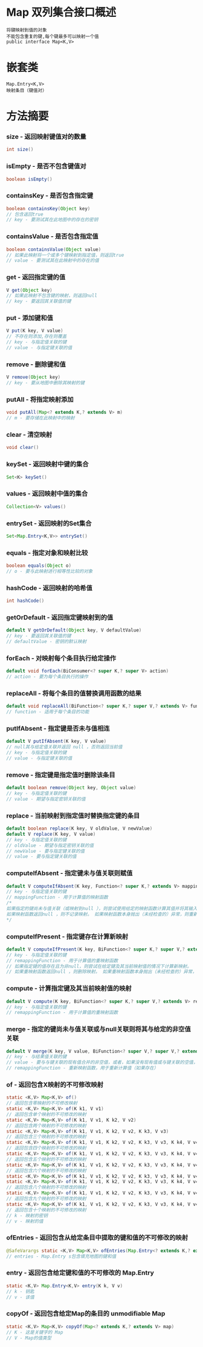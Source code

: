 # Map 双列集合接口概述

```apl
将键映射到值的对象
不能包含重复的键,每个键最多可以映射一个值
public interface Map<K,V>
```

# 嵌套类

```apl
Map.Entry<K,V>
映射条目（键值对）
```

# 方法摘要

### size - 返回映射键值对的数量

```java
int size()
```

### isEmpty - 是否不包含键值对

```java
boolean isEmpty()
```

### containsKey - 是否包含指定键

```java
boolean containsKey(Object key)
// 包含返回true    
// key - 要测试其在此地图中的存在的密钥
```

### containsValue - 是否包含指定值

```java
boolean containsValue(Object value)
// 如果此映射将一个或多个键映射到指定值，则返回true 
// value - 要测试其在此映射中的存在的值    
```

### get - 返回指定键的值

```java
V get(Object key)
// 如果此映射不包含键的映射，则返回null     
// key - 要返回其关联值的键
```

### put - 添加键和值

```java
V put(K key, V value)
// 不存在则添加,存在则覆盖
// key - 与指定值关联的键
// value - 与指定键关联的值
```

### remove - 删除键和值

```java
V remove(Object key)
// key - 要从地图中删除其映射的键
```

### putAll - 将指定映射添加

```java
void putAll(Map<? extends K,? extends V> m)
// m - 要存储在此映射中的映射
```

### clear - 清空映射

```java
void clear()
```

### keySet - 返回映射中键的集合

```java
Set<K> keySet()
```

### values - 返回映射中值的集合

```java
Collection<V> values()
```

### entrySet - 返回映射的Set集合

```java
Set<Map.Entry<K,V>> entrySet()
```

### equals - 指定对象和映射比较

```java
boolean equals(Object o)
// o - 要与此映射进行相等性比较的对象
```

### hashCode - 返回映射的哈希值

```java
int hashCode()
```

### getOrDefault - 返回指定键映射到的值

```java
default V getOrDefault(Object key, V defaultValue)
// key - 要返回其关联值的键
// defaultValue - 密钥的默认映射
```

### forEach - 对映射每个条目执行给定操作

```java
default void forEach(BiConsumer<? super K,? super V> action)
// action - 要为每个条目执行的操作
```

### replaceAll - 将每个条目的值替换调用函数的结果

```java
default void replaceAll(BiFunction<? super K,? super V,? extends V> function)
// function - 适用于每个条目的功能
```

### putIfAbsent - 指定键是否未与值相连

```java
default V putIfAbsent(K key, V value)
// null其与给定值关联并返回 null ，否则返回当前值
// key - 与指定值关联的键
// value - 与指定键关联的值
```

### remove - 指定键是指定值时删除该条目

```java
default boolean remove(Object key, Object value)
// key - 与指定值关联的键
// value - 期望与指定密钥关联的值
```

### replace - 当前映射到指定值时替换指定键的条目

```java
default boolean replace(K key, V oldValue, V newValue)
default V replace(K key, V value)
// key - 与指定值关联的键
// oldValue - 期望与指定密钥关联的值
// newValue - 要与指定键关联的值
// value - 要与指定键关联的值
```

### computeIfAbsent - 指定键未与值关联则赋值

```java
default V computeIfAbsent(K key, Function<? super K,? extends V> mappingFunction)
// key - 与指定值关联的键
// mappingFunction - 用于计算值的映射函数
/*
如果指定的键尚未与值关联（或映射到null ），则尝试使用给定的映射函数计算其值并将其输入此映射，除非null 。
如果映射函数返回null ，则不记录映射。 如果映射函数本身抛出（未经检查的）异常，则重新抛出异常，并且不记录映射。 最常见的用法是构造一个新对象，用作初始映射值或记忆结果
*/
```

### computeIfPresent - 指定键存在计算新映射

```java
default V computeIfPresent(K key, BiFunction<? super K,? super V,? extends V> remappingFunction)
// key - 与指定值关联的键
// remappingFunction - 用于计算值的重映射函数
// 如果指定键的值存在且为非null，则尝试在给定键及其当前映射值的情况下计算新映射。
// 如果重映射函数返回null ，则删除映射。 如果重映射函数本身抛出（未经检查的）异常，则重新抛出异常，并保持当前映射不变。
```

### compute - 计算指定键及其当前映射值的映射

```java
default V compute(K key, BiFunction<? super K,? super V,? extends V> remappingFunction)
// key - 与指定值关联的键
// remappingFunction - 用于计算值的重映射函数
```

### merge - 指定的键尚未与值关联或与null关联则将其与给定的非空值关联

```java
default V merge(K key, V value, BiFunction<? super V,? super V,? extends V> remappingFunction)
// key - 与结果值关联的键
// value - 要与与键关联的现有值合并的非空值，或者，如果没有现有值或与键关联的空值，则与键关联
// remappingFunction - 重新映射函数，用于重新计算值（如果存在）
```

### of - 返回包含X映射的不可修改映射

```java
static <K,V> Map<K,V> of()
// 返回包含零映射的不可修改映射
static <K,V> Map<K,V> of(K k1, V v1)
// 返回包含单个映射的不可修改的映射    
static <K,V> Map<K,V> of(K k1, V v1, K k2, V v2)    
// 返回包含两个映射的不可修改的映射    
static <K,V> Map<K,V> of(K k1, V v1, K k2, V v2, K k3, V v3)    
// 返回包含三个映射的不可修改的映射    
static <K,V> Map<K,V> of(K k1, V v1, K k2, V v2, K k3, V v3, K k4, V v4)    
// 返回包含四个映射的不可修改的映射    
static <K,V> Map<K,V> of(K k1, V v1, K k2, V v2, K k3, V v3, K k4, V v4, K k5, V v5)    
// 返回包含五个映射的不可修改的映射
static <K,V> Map<K,V> of(K k1, V v1, K k2, V v2, K k3, V v3, K k4, V v4, K k5, V v5, K k6, V v6)    
// 返回包含六个映射的不可修改的映射    
static <K,V> Map<K,V> of(K k1, V v1, K k2, V v2, K k3, V v3, K k4, V v4, K k5, V v5, K k6, V v6, K k7, V v7) // 返回包含七个映射的不可修改的映射    
static <K,V> Map<K,V> of(K k1, V v1, K k2, V v2, K k3, V v3, K k4, V v4, K k5, V v5, K k6, V v6, K k7, V v7, K k8, V v8)    
// 返回包含八个映射的不可修改的映射    
static <K,V> Map<K,V> of(K k1, V v1, K k2, V v2, K k3, V v3, K k4, V v4, K k5, V v5, K k6, V v6, K k7, V v7, K k8, V v8, K k9, V v9)    
// 返回包含九个映射的不可修改的映射    
static <K,V> Map<K,V> of(K k1, V v1, K k2, V v2, K k3, V v3, K k4, V v4, K k5, V v5, K k6, V v6, K k7, V v7, K k8, V v8, K k9, V v9, K k10, V v10)
// 返回包含十个映射的不可修改的映射   
// k - 映射的密钥
// v - 映射的值 
```

### ofEntries - 返回包含从给定条目中提取的键和值的不可修改的映射

 ```java
 @SafeVarargs static <K,V> Map<K,V> ofEntries(Map.Entry<? extends K,? extends V>... entries)
 // entries - Map.Entry s包含填充地图的键和值 
 ```

### entry - 返回包含给定键和值的不可修改的 Map.Entry

```java
static <K,V> Map.Entry<K,V> entry(K k, V v)
// k - 钥匙
// v - 该值 
```

### copyOf - 返回包含给定Map的条目的 unmodifiable Map

```java
static <K,V> Map<K,V> copyOf(Map<? extends K,? extends V> map)
// K - 这是关键字的 Map
// V - Map的值类型
```





















